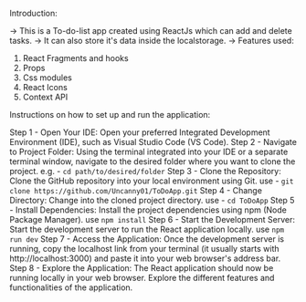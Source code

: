 Introduction:

-> This is a To-do-list app created using ReactJs which can add and delete tasks.
-> It can also store it's data inside the localstorage.
-> Features used: 
  1. React Fragments and hooks
  2. Props
  3. Css modules
  4. React Icons
  5. Context API

Instructions on how to set up and run the application:

Step 1 - Open Your IDE:
  Open your preferred Integrated Development Environment (IDE), such as Visual Studio Code (VS Code).
Step 2 - Navigate to Project Folder:
  Using the terminal integrated into your IDE or a separate terminal window, navigate to the desired folder where you want to clone the project.
  e.g. - `cd path/to/desired/folder`
Step 3 - Clone the Repository:
  Clone the GitHub repository into your local environment using Git.
  use - `git clone https://github.com/Uncanny01/ToDoApp.git`
Step 4 - Change Directory:
  Change into the cloned project directory.
  use - `cd ToDoApp`
Step 5 - Install Dependencies:
  Install the project dependencies using npm (Node Package Manager).
  use `npm install`
Step 6 - Start the Development Server:
  Start the development server to run the React application locally.
  use `npm run dev`
Step 7 - Access the Application:
  Once the development server is running, copy the localhost link from your terminal (it usually starts with http://localhost:3000) and paste it into your web browser's address bar.
Step 8 - Explore the Application:
  The React application should now be running locally in your web browser. Explore the different features and functionalities of the application.